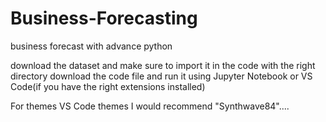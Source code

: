 # Business-Forecasting
business forecast with advance python

download the dataset and make sure to import it in the code with the right directory
download the code file and run it using Jupyter Notebook or VS Code(if you have the right extensions installed)


For themes VS Code themes I would recommend "Synthwave84"....

